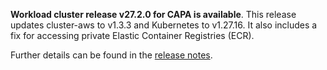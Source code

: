 **Workload cluster release v27.2.0 for CAPA is available**. This release updates cluster-aws to v1.3.3 and Kubernetes to v1.27.16. It also includes a fix for accessing private Elastic Container Registries (ECR).

Further details can be found in the [release notes](https://docs.giantswarm.io/changes/workload-cluster-releases-capa/releases/aws-27.2.0).

